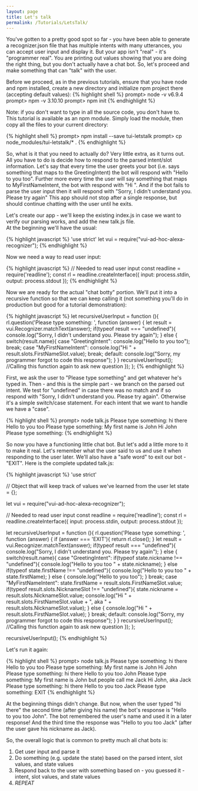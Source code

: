 ```yaml
---
layout: page
title: Let's talk 
permalink: /Tutorials/LetsTalk/
---
```


You've gotten to a pretty good spot so far - you have been able to generate a recognizer.json file that has multiple intents with many utterances, you can accept user input and
display it.  But your app isn't "real" - it's "programmer real".  You are printing out values showing that you are doing the right thing, but you don't actually have a chat bot.
So, let's proceed and make something that can "talk" with the user.

Before we proceed, as in the previous tutorials, ensure that you have node and npm installed, create a new directory and initialize npm project there (accepting default values):
{% highlight shell %}
prompt> node -v
v6.9.4
prompt> npm -v
3.10.10
prompt> npm init
{% endhighlight %}

Note: if you don't want to type in all the source code, you don't have to.  This tutorial is available as an npm module.  Simply load the module, then copy all the files to your current directory:

{% highlight shell %}
prompt> npm install --save tui-letstalk
prompt> cp node_modules/tui-letstalk/* .
{% endhighlight %}

So, what is it that you need to actually do?  Very little extra, as it turns out.  All you have to do is decide how to respond to the parsed intent/slot information.
Let's say that every time the user greets your bot (i.e. says something that maps to the GreetingIntent) the bot will respond with "Hello to you too".
Further more every time the user will say something that maps to MyFirstNameIntent, the bot with respond with "Hi <first name>".
And if the bot fails to parse the user input then it will respond with "Sorry, I didn't understand you.  Please try again"
This app should not stop after a single response, but should continue chatting with the user until he exits.

Let's create our app - we'll keep the existing index.js in case we want to verify our parsing works, and add the new talk.js file.  
At the beginning we'll have the usual:

{% highlight javascript %}
'use strict'
let vui = require("vui-ad-hoc-alexa-recognizer");
{% endhighlight %}

Now we need a way to read user input:

{% highlight javascript %}
// Needed to read user input
const readline = require('readline');
const rl = readline.createInterface({
  input: process.stdin,
  output: process.stdout
});
{% endhighlight %}

Now we are ready for the actual "chat botty" portion.  We'll put it into a recursive function so that we can keep calling it
(not something you'll do in production but good for a tutorial demonstration):

{% highlight javascript %}
let recursiveUserInput = function (){
  rl.question('Please type something: ', function (answer) {
    let result = vui.Recognizer.matchText(answer);
    if(typeof result === "undefined"){
      console.log("Sorry, I didn't understand you.  Please try again");
    }
    else {
      switch(result.name){
      case "GreetingIntent":
        console.log("Hello to you too");
        break;
      case "MyFirstNameIntent":
        console.log("Hi " + result.slots.FirstNameSlot.value);
        break;
      default:
        console.log("Sorry, my programmer forgot to code this response");
      }
    }
    recursiveUserInput(); //Calling this function again to ask new question
  });
};
{% endhighlight %}

First, we ask the user to "Please type something" and get whatever he's typed in.
Then - and this is the simple part - we branch on the parsed out intent.
We test for "undefined" in case there was no match and if so respond with "Sorry, I didn't understand you.  Please try again".
Otherwise it's a simple switch/case statement.  For each intent that we want to handle we have a "case".


{% highlight shell %}
prompt> node talk.js
Please type something: hi there
Hello to you too
Please type something: My first name is John
Hi John
Please type something: 
{% endhighlight %}

So now you have a functioning little chat bot.  But let's add a little more to it to make it real.
Let's remember what the user said to us and use it when responding to the user later.
We'll also have a "safe word" to exit our bot - "EXIT".  Here is the complete updated talk.js:

{% highlight javascript %}
'use strict'

// Object that will keep track of values we've learned from the user
let state = {};

let vui = require("vui-ad-hoc-alexa-recognizer");

// Needed to read user input
const readline = require('readline');
const rl = readline.createInterface({
  input: process.stdin,
  output: process.stdout
});

let recursiveUserInput = function (){
  rl.question('Please type something: ', function (answer) {
    if (answer === 'EXIT'){
      return rl.close();
    }
    let result = vui.Recognizer.matchText(answer);
    if(typeof result === "undefined"){
      console.log("Sorry, I didn't understand you.  Please try again");
    }
    else {
      switch(result.name){
      case "GreetingIntent":
        if(typeof state.nickname !== "undefined"){
          console.log("Hello to you too " + state.nickname);
        }
        else if(typeof state.firstName !== "undefined"){
          console.log("Hello to you too " + state.firstName);
        }
        else {
          console.log("Hello to you too");
        }
        break;
      case "MyFirstNameIntent":
        state.firstName = result.slots.FirstNameSlot.value;
        if(typeof result.slots.NicknameSlot !== "undefined"){
          state.nickname = result.slots.NicknameSlot.value;
          console.log("Hi " + result.slots.FirstNameSlot.value + ", aka " + result.slots.NicknameSlot.value);
        }
        else {
          console.log("Hi " + result.slots.FirstNameSlot.value);
        }
        break;
      default:
        console.log("Sorry, my programmer forgot to code this response");
      }
    }
    recursiveUserInput(); //Calling this function again to ask new question
  });
};

recursiveUserInput();
{% endhighlight %}

Let's run it again:

{% highlight shell %}
prompt> node talk.js 
Please type something: hi there
Hello to you too
Please type something: My first name is John
Hi John
Please type something: hi there
Hello to you too John
Please type something: My first name is John but people call me Jack
Hi John, aka Jack
Please type something: hi there
Hello to you too Jack
Please type something: EXIT
{% endhighlight %}

At the beginning things didn't change.  But now, when the user typed "hi there" the second time (after giving his name) the bot's response is "Hello to you too John".
The bot remembered the user's name and used it in a later response!
And the third time the response was "Hello to you too Jack" (after the user gave his nickname as Jack).

So, the overall logic that is common to pretty much all chat bots is:
1. Get user input and parse it
2. Do something (e.g. update the state) based on the parsed intent, slot values, and state values
3. Respond back to the user with something based on - you guessed it - intent, slot values, and state values
4. *REPEAT*

